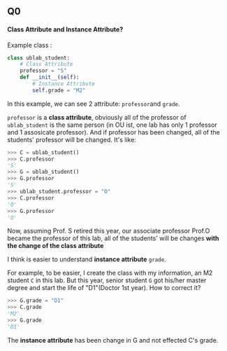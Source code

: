 ## Q0

#### Class Attribute and Instance Attribute?

Example class :

```python
class ublab_student:
    # Class Attribute
    professor = "S"
    def __init__(self):
        # Instance Attribute
        self.grade = "M2"
```

In this example, we can see 2 attribute: `professor`and `grade`.

`professor` is a **class attribute**, obviously all of the professor of `ublab_student` is the same person (in OU ist, one lab has only 1 professor and 1 assosicate professor). And if professor has been changed, all of the students' professor will be changed. It's like:

```python
>>> C = ublab_student()
>>> C.professor
'S'
>>> G = ublab_student()
>>> G.professor
'S'
>>> ublab_student.professor = "O"
>>> C.professor
'O'
>>> G.professor
'O'
```

Now, assuming Prof. S retired this year, our associate professor Prof.O became the professor of this lab, all of the students' will be changes **with the change of the class attribute**

I think is easier to understand **instance attribute** `grade`.

For example, to be easier, I create the class with my information, an M2 student `C` in this lab. But this year, senior student `G` got his/her master degree and start the life of "D1"(Doctor 1st year). How to correct it?

```python
>>> G.grade = "D1"
>>> C.grade
'M2'
>>> G.grade
'D1'
```

The **instance attribute** has been change in G and not effected C's grade.
